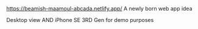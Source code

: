 https://beamish-maamoul-abcada.netlify.app/
A newly born web app idea 

Desktop view AND iPhone SE 3RD Gen for demo purposes
